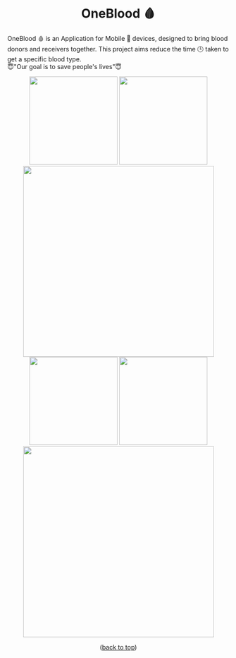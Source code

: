 <div id="top"></div>
<h1 align="center"> OneBlood 🩸 </h1>

OneBlood 🩸 is an Application for Mobile 📱 devices, designed to bring blood donors and receivers together. This project aims reduce the time 🕒 taken to get a specific blood type.
<br/>
😇"Our goal is to save people's lives"😇<br/>


<p align=center>
    <div align="center">
     <img  width = "200px" src ="https://i.ibb.co/ysdQS5s/0d569cd8e9614cefad8bf19bfa692aef-2.jpg"/>
      <img  width = "200px" src="https://i.ibb.co/FWdpR62/0d569cd8e9614cefad8bf19bfa692aef-3.jpg" />
      <img  height="433px" src="https://i.ibb.co/b5DXsgB/0d569cd8e9614cefad8bf19bfa692aef-4.jpg"/>
      <br>
       <img  width = "200px" src ="https://i.ibb.co/61ZVQqf/0d569cd8e9614cefad8bf19bfa692aef-5.jpg"/>
      <img  width = "200px" src="https://i.ibb.co/vhz4Qfy/0d569cd8e9614cefad8bf19bfa692aef-7.jpg" />
      <img  height="433px" src="https://i.ibb.co/rw4k4s0/0d569cd8e9614cefad8bf19bfa692aef-6.jpg"/>
    </div>
</p>



<p align="center">(<a href="#top">back to top</a>)</p>
